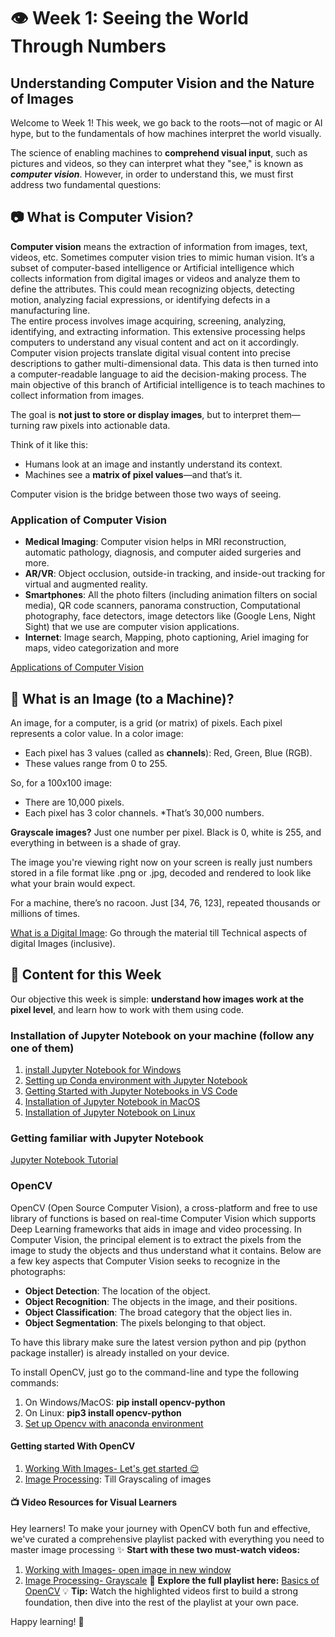 # 👁️ Week 1: Seeing the World Through Numbers
## Understanding Computer Vision and the Nature of Images
Welcome to Week 1! This week, we go back to the roots—not of magic or AI hype, but to the fundamentals of how machines interpret the world visually.

The science of enabling machines to **comprehend visual input**, such as pictures and videos, so they can interpret what they "see," is known as ***computer vision***. However, in order to understand this, we must first address two fundamental questions:
## 📷 What is Computer Vision?
**Computer vision** means the extraction of information from images, text, videos, etc. Sometimes computer vision tries to mimic human vision. It’s a subset of computer-based intelligence or Artificial intelligence which collects information from digital images or videos and analyze them to define the attributes. This could mean recognizing objects, detecting motion, analyzing facial expressions, or identifying defects in a manufacturing line.  
The entire process involves image acquiring, screening, analyzing, identifying, and extracting information. This extensive processing helps computers to understand any visual content and act on it accordingly.  Computer vision projects translate digital visual content into precise descriptions to gather multi-dimensional data. This data is then turned into a computer-readable language to aid the decision-making process. The main objective of this branch of Artificial intelligence is to teach machines to collect information from images. 

The goal is **not just to store or display images**, but to interpret them—turning raw pixels into actionable data.

Think of it like this:
* Humans look at an image and instantly understand its context.
* Machines see a **matrix of pixel values**—and that’s it.

Computer vision is the bridge between those two ways of seeing.
### Application of Computer Vision
* **Medical Imaging**: Computer vision helps in MRI reconstruction, automatic pathology, diagnosis, and computer aided surgeries and more.
* **AR/VR**: Object occlusion, outside-in tracking, and inside-out tracking for virtual and augmented reality.
* **Smartphones**: All the photo filters (including animation filters on social media), QR code scanners, panorama construction, Computational photography, face detectors, image detectors like (Google Lens, Night Sight) that we use are computer vision applications.
* **Internet**: Image search,  Mapping, photo captioning, Ariel imaging for maps, video categorization and more
  
[Applications of Computer Vision](https://www.geeksforgeeks.org/applications-of-computer-vision/)

## 🧮 What is an Image (to a Machine)?
An image, for a computer, is a grid (or matrix) of pixels. Each pixel represents a color value. In a color image:
* Each pixel has 3 values (called as **channels**): Red, Green, Blue (RGB).
* These values range from 0 to 255.

So, for a 100x100 image:
* There are 10,000 pixels.
* Each pixel has 3 color channels.
*That’s 30,000 numbers.

**Grayscale images?** Just one number per pixel. Black is 0, white is 255, and everything in between is a shade of gray.

The image you're viewing right now on your screen is really just numbers stored in a file format like .png or .jpg, decoded and rendered to look like what your brain would expect.  

For a machine, there’s no racoon. Just [34, 76, 123], repeated thousands or millions of times.  

[What is a Digital Image](https://www.geeksforgeeks.org/what-do-you-mean-by-digital-image/): Go through the material till Technical aspects of digital Images (inclusive).
## 📝 Content for this Week
Our objective this week is simple: **understand how images work at the pixel level**, and learn how to work with them using code.  
### Installation of Jupyter Notebook on your machine (follow any one of them)
1. [install Jupyter Notebook for Windows](https://www.youtube.com/watch?v=HLD-Ll_-IT4)
2. [Setting up Conda environment with Jupyter Notebook ](https://www.youtube.com/watch?v=WUeBzT43JyY)  
3. [Getting Started with Jupyter Notebooks in VS Code ](https://www.youtube.com/watch?v=suAkMeWJ1yE)
4. [Installation of Jupyter Notebook in MacOS](https://www.youtube.com/watch?v=pkjtbnsX7Yw)
5. [Installation of Jupyter Notebook on Linux](https://www.youtube.com/watch?v=dFIlItQ137c)
### Getting familiar with Jupyter Notebook
[Jupyter Notebook Tutorial](https://www.youtube.com/watch?v=5pf0_bpNbkw)
### OpenCV 
OpenCV (Open Source Computer Vision), a cross-platform and free to use library of functions is based on real-time Computer Vision which supports Deep Learning frameworks that aids in image and video processing. In Computer Vision, the principal element is to extract the pixels from the image to study the objects and thus understand what it contains. Below are a few key aspects that Computer Vision seeks to recognize in the photographs:

* **Object Detection**: The location of the object.
* **Object Recognition**: The objects in the image, and their positions.
* **Object Classification**: The broad category that the object lies in.
* **Object Segmentation**: The pixels belonging to that object.
  
To have this library make sure the latest version python and pip (python package installer) is already installed on your device.  
  
To install OpenCV, just go to the command-line and type the following commands:
1. On Windows/MacOS: **pip install opencv-python**
2. On Linux: **pip3 install opencv-python**
3. [Set up Opencv with anaconda environment](https://www.geeksforgeeks.org/set-opencv-anaconda-environment/)

#### Getting started With OpenCV
1. [Working With Images- Let's get started 😌](https://www.geeksforgeeks.org/reading-image-opencv-using-python/)
2. [Image Processing](https://www.geeksforgeeks.org/opencv-python-tutorial/#-22-image-processing): Till Grayscaling of images

#### 📺 **Video Resources for Visual Learners**
Hey learners! To make your journey with OpenCV both fun and effective, we've curated a comprehensive playlist packed with everything you need to master image processing
✨ **Start with these two must-watch videos:**
1. [Working with Images- open image in new window](https://youtu.be/h6qwuud9FTY?feature=shared)
2. [Image Processing- Grayscale](https://youtu.be/yrDQ6pXdq30?feature=shared)
🔗 **Explore the full playlist here:**
[Basics of OpenCV](https://youtube.com/playlist?list=PLBSCvBlTOLa8rd3KQMoeHwjZVmLdB77l9&feature=shared)
💡 **Tip:** Watch the highlighted videos first to build a strong foundation, then dive into the rest of the playlist at your own pace.

Happy learning! 🚀
